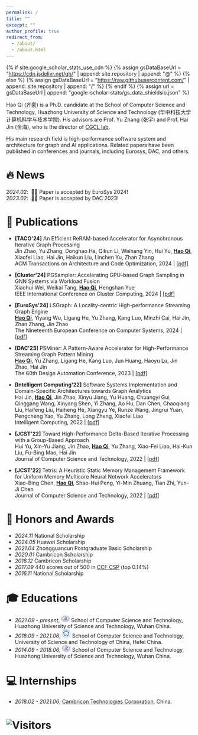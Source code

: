 ```yaml
---
permalink: /
title: ""
excerpt: ""
author_profile: true
redirect_from: 
  - /about/
  - /about.html
---
```


{% if site.google_scholar_stats_use_cdn %}
{% assign gsDataBaseUrl = "https://cdn.jsdelivr.net/gh/" | append: site.repository | append: "@" %}
{% else %}
{% assign gsDataBaseUrl = "https://raw.githubusercontent.com/" | append: site.repository | append: "/" %}
{% endif %}
{% assign url = gsDataBaseUrl | append: "google-scholar-stats/gs_data_shieldsio.json" %}

<span class='anchor' id='about-me'></span>

Hao Qi (齐豪) is a Ph.D. candidate at the School of Computer Science and Technology, Huazhong University of Science and Technology (华中科技大学计算机科学与技术学院). His advisors are Prof. Yu Zhang (张宇) and Prof. Hai Jin (金海), who is the director of [CGCL lab](http://grid.hust.edu.cn/).

His main research field is high-performance software system and architecture for graph and AI applications. Related papers have been published in conferences and journals, including Eurosys, DAC, and others.

<!-- He plans to graduate in the winter of 2025 and is actively looking for a post-doctoral position or industrial research job. Feel free to reach out if your lab/company has any openings. -->

<!-- My research interest includes: 
- Graph mining
- Streaming graph
- Deep learning
- Software system and architecture -->



# 🔥 News
*2024.02*: &nbsp;🎉🎉 Paper is accepted by EuroSys 2024!<br>
*2023.02*: &nbsp;🎉🎉 Paper is accepted by DAC 2023!

# 📝 Publications 

* **[TACO'24]** An Efficient ReRAM-based Accelerator for Asynchronous Iterative Graph Processing<br>
Jin Zhao, Yu Zhang, Donghao He, Qikun Li, Weihang Yin, Hui Yu, **<u>Hao Qi</u>**, Xiaofei Liao, Hai Jin, Haikun Liu, Linchen Yu, Zhan Zhang<br>
ACM Transactions on Architecture and Code Optimization, 2024 | [[pdf]](/files/ASGraph.pdf)

* **[Cluster'24]** PGSampler: Accelerating GPU-based Graph Sampling in GNN Systems via Workload Fusion<br>
Xiaohui Wei, Weikai Tang, **<u>Hao Qi</u>**, Hengshan Yue<br>
IEEE International Conference on Cluster Computing, 2024 | [[pdf]](/files/PGSampler.pdf)

* **[EuroSys'24]** LSGraph: A Locality-centric High-performance Streaming Graph Engine<br>
**<u>Hao Qi</u>**, Yiyang Wu, Ligang He, Yu Zhang, Kang Luo, Minzhi Cai, Hai Jin, Zhan Zhang, Jin Zhao<br>
The Nineteenth European Conference on Computer Systems, 2024 | [[pdf]](/files/LSGraph.pdf)

* **[DAC'23]** PSMiner: A Pattern-Aware Accelerator for High-Performance Streaming Graph Pattern Mining<br>
**<u>Hao Qi</u>**, Yu Zhang, Ligang He, Kang Luo, Jun Huang, Haoyu Lu, Jin Zhao, Hai Jin<br>
The 60th Design Automation Conference, 2023 | [[pdf]](/files/PSMiner.pdf)

* **[Intelligent Computing'22]** Software Systems Implementation and Domain-Specific Architectures towards Graph Analytics<br>
Hai Jin, **<u>Hao Qi</u>**, Jin Zhao, Xinyu Jiang, Yu Huang, Chuangyi Gui, Qinggang Wang, Xinyang Shen, Yi Zhang, Ao Hu, Dan Chen, Chaoqiang Liu, Haifeng Liu, Haiheng He, Xiangyu Ye, Runze Wang, Jingrui Yuan, Pengcheng Yao, Yu Zhang, Long Zheng, Xiaofei Liao<br>
Intelligent Computing, 2022 | [[pdf]](/files/greview.pdf)

* **[JCST'22]** Toward High-Performance Delta-Based Iterative Processing with a Group-Based Approach<br>
Hui Yu, Xin-Yu Jiang, Jin Zhao, **<u>Hao Qi</u>**, Yu Zhang, Xiao-Fei Liao, Hai-Kun Liu, Fu-Bing Mao, Hai Jin<br>
Journal of Computer Science and Technology, 2022 | [[pdf]](/files/aiter.pdf)

* **[JCST'22]** Tetris: A Heuristic Static Memory Management Framework for Uniform Memory Multicore Neural Network Accelerators<br>
Xiao-Bing Chen, **<u>Hao Qi</u>**, Shao-Hui Peng, Yi-Min Zhuang, Tian Zhi, Yun-Ji Chen<br>
Journal of Computer Science and Technology, 2022 | [[pdf]](/files/tetris.pdf)

# 🏅 Honors and Awards
<!-- - *2023.01* Merit Postgraduate, HUST, China  -->
- *2024.11* National Scholarship
- *2024.05* Huawei Scholarship
- *2021.04* Zhongguancun Postgraduate Basic Scholarship
- *2020.01* Cambricon Scholarship
- *2018.12* Cambricon Scholarship
- *2017.09* 440 scores out of 500 in [CCF CSP](https://www.cspro.org/) (top 0.14%)
- *2016.11* National Scholarship

# 🎓 Educations 
- *2021.09 - present*, <a href="http://english.hust.edu.cn/"><img class="svg" src="/images/HUST_logo.svg" width="23pt"></a> School of Computer Science and Technology, Huazhong University of Science and Technology, Wuhan China. 
- *2018.09 - 2021.06*, <a href="http://en.ustc.edu.cn/"><img class="svg" src="/images/USTC_logo.svg" width="23pt"></a> School of Computer Science and Technology, University of Science and Technology of China, Hefei China. 
- *2014.09 - 2018.06*, <a href="http://english.hust.edu.cn/"><img class="svg" src="/images/HUST_logo.svg" width="23pt"></a> School of Computer Science and Technology, Huazhong University of Science and Technology, Wuhan China. 


<!-- # 💬 Invited Talks -->
<!-- - *2021.06*, Lorem ipsum dolor sit amet, consectetur adipiscing elit. Vivamus ornare aliquet ipsum, ac tempus justo dapibus sit amet. 
- *2021.03*, Lorem ipsum dolor sit amet, consectetur adipiscing elit. Vivamus ornare aliquet ipsum, ac tempus justo dapibus sit amet.  \| [\[video\]](https://github.com/) -->
<!-- - coming soon -->

# 💻 Internships
- *2018.02 - 2021.06*, [Cambricon Technologies Corporation](https://www.cambricon.com/), China.

<!-- # ![visitor badge](https://visitor-badge.glitch.me/badge?page_id=theqihao.theqihao.github.io&left_color=red&right_color=green)  -->
<!-- # ![visitor badge](https://vbr.wocr.tk/badge?page_id=theqihao.theqihao.github.io&left_color=red&right_color=green)  -->
<!-- # ![visitor badge](https://api.visitorbadge.io/api/VisitorHit?user=theqihao&repo=theqihao.github.io&left_color=red&right_color=green) -->
<!-- ![](https://api.visitorbadge.io/api/VisitorHit?user=estruyf&repo=github-visitors-badge&countColor=%237B1E7A) -->
# ![Visitors](https://api.visitorbadge.io/api/visitors?path=https%3A%2F%2Fgithub.com%2Ftheqihao%2Ftheqihao.github.io&label=Visitors&countColor=%2337d67a&style=plastic&labelStyle=none)



<!-- local test: bundle exec jekyll serve -->